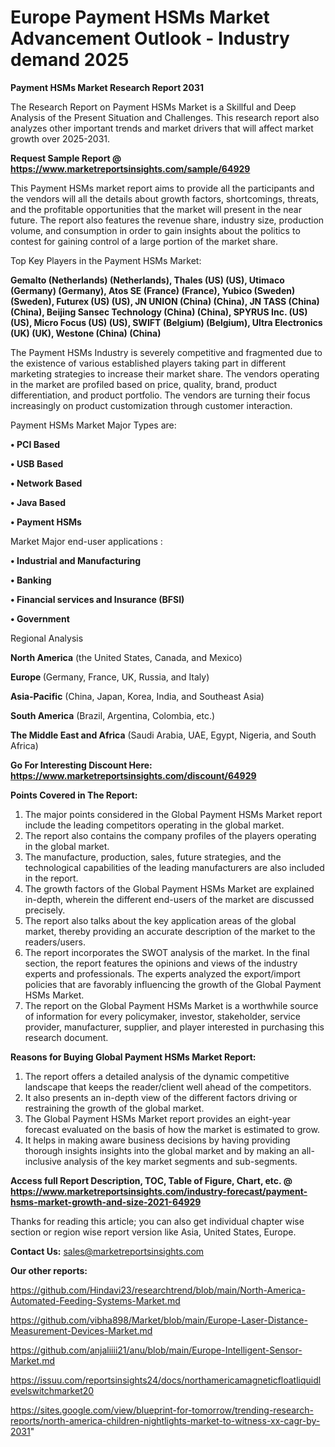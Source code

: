 # Europe Payment HSMs Market Advancement Outlook - Industry demand 2025

<strong>Payment HSMs Market Research Report 2031</strong>

The Research Report on Payment HSMs Market is a Skillful and Deep Analysis of the Present Situation and Challenges. This research report also analyzes other important trends and market drivers that will affect market growth over 2025-2031.

<strong>Request Sample Report @ <a href=https://www.marketreportsinsights.com/sample/64929>https://www.marketreportsinsights.com/sample/64929</a></strong>

This Payment HSMs market report aims to provide all the participants and the vendors will all the details about growth factors, shortcomings, threats, and the profitable opportunities that the market will present in the near future. The report also features the revenue share, industry size, production volume, and consumption in order to gain insights about the politics to contest for gaining control of a large portion of the market share.

Top Key Players in the Payment HSMs Market:

<strong>Gemalto (Netherlands) (Netherlands), Thales (US) (US), Utimaco (Germany) (Germany), Atos SE (France) (France), Yubico (Sweden) (Sweden), Futurex (US) (US), JN UNION (China) (China), JN TASS (China) (China), Beijing Sansec Technology (China) (China), SPYRUS Inc. (US) (US), Micro Focus (US) (US), SWIFT (Belgium) (Belgium), Ultra Electronics (UK) (UK), Westone (China) (China)</strong>

The Payment HSMs Industry is severely competitive and fragmented due to the existence of various established players taking part in different marketing strategies to increase their market share. The vendors operating in the market are profiled based on price, quality, brand, product differentiation, and product portfolio. The vendors are turning their focus increasingly on product customization through customer interaction.

Payment HSMs Market Major Types are:

<strong>• PCI Based

• USB Based

• Network Based

• Java Based

• Payment HSMs</strong>

Market Major end-user applications :

<strong>• Industrial and Manufacturing

• Banking

• Financial services and Insurance (BFSI)

• Government</strong>

Regional Analysis

</u><strong><b>North America</b></strong> (the United States, Canada, and Mexico)

<strong><b>Europe </b></strong>(Germany, France, UK, Russia, and Italy)

<strong><b>Asia-Pacific</b></strong> (China, Japan, Korea, India, and Southeast Asia)

<strong><b>South America</b></strong> (Brazil, Argentina, Colombia, etc.)

<strong><b>The Middle East and Africa</b></strong> (Saudi Arabia, UAE, Egypt, Nigeria, and South Africa)

<strong>Go For Interesting Discount Here: <a href=https://www.marketreportsinsights.com/discount/64929>https://www.marketreportsinsights.com/discount/64929</a></strong>

<strong>Points Covered in The Report:</strong>
<ol>
  <li>The major points considered in the Global Payment HSMs Market report include the leading competitors operating in the global market.</li>
  <li>The report also contains the company profiles of the players operating in the global market.</li>
  <li>The manufacture, production, sales, future strategies, and the technological capabilities of the leading manufacturers are also included in the report.</li>
  <li>The growth factors of the Global Payment HSMs Market are explained in-depth, wherein the different end-users of the market are discussed precisely.</li>
  <li>The report also talks about the key application areas of the global market, thereby providing an accurate description of the market to the readers/users.</li>
  <li>The report incorporates the SWOT analysis of the market. In the final section, the report features the opinions and views of the industry experts and professionals. The experts analyzed the export/import policies that are favorably influencing the growth of the Global Payment HSMs Market.</li>
  <li>The report on the Global Payment HSMs Market is a worthwhile source of information for every policymaker, investor, stakeholder, service provider, manufacturer, supplier, and player interested in purchasing this research document.</li>
</ol>
<strong>Reasons for Buying Global Payment HSMs Market Report:</strong>

<ol>
  <li>The report offers a detailed analysis of the dynamic competitive landscape that keeps the reader/client well ahead of the competitors.</li>
  <li>It also presents an in-depth view of the different factors driving or restraining the growth of the global market.</li>
  <li>The Global Payment HSMs Market report provides an eight-year forecast evaluated on the basis of how the market is estimated to grow.</li>
  <li>It helps in making aware business decisions by having providing thorough insights insights into the global market and by making an all-inclusive analysis of the key market segments and sub-segments.</li>
</ol>
<strong>Access full Report Description, TOC, Table of Figure, Chart, etc. @ <a href=https://www.marketreportsinsights.com/industry-forecast/payment-hsms-market-growth-and-size-2021-64929>https://www.marketreportsinsights.com/industry-forecast/payment-hsms-market-growth-and-size-2021-64929</a></strong>


Thanks for reading this article; you can also get individual chapter wise section or region wise report version like Asia, United States, Europe.

<strong>Contact Us:</strong>
sales@marketreportsinsights.com

<strong>Our other reports:</strong>

<a href=https://github.com/Hindavi23/researchtrend/blob/main/North-America-Automated-Feeding-Systems-Market.md>https://github.com/Hindavi23/researchtrend/blob/main/North-America-Automated-Feeding-Systems-Market.md</a>

<a href=https://github.com/vibha898/Market/blob/main/Europe-Laser-Distance-Measurement-Devices-Market.md>https://github.com/vibha898/Market/blob/main/Europe-Laser-Distance-Measurement-Devices-Market.md</a>

<a href=https://github.com/anjaliiii21/anu/blob/main/Europe-Intelligent-Sensor-Market.md>https://github.com/anjaliiii21/anu/blob/main/Europe-Intelligent-Sensor-Market.md</a>

<a href=https://issuu.com/reportsinsights24/docs/northamericamagneticfloatliquidlevelswitchmarket20>https://issuu.com/reportsinsights24/docs/northamericamagneticfloatliquidlevelswitchmarket20</a>

<a href=https://sites.google.com/view/blueprint-for-tomorrow/trending-research-reports/north-america-children-nightlights-market-to-witness-xx-cagr-by-2031>https://sites.google.com/view/blueprint-for-tomorrow/trending-research-reports/north-america-children-nightlights-market-to-witness-xx-cagr-by-2031</a>"
